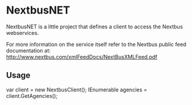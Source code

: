 NextbusNET
==========

NextbusNET is a little project that defines a client to access the Nextbus webservices.

For more information on the service itself refer to the Nextbus public feed documentation at:
http://www.nextbus.com/xmlFeedDocs/NextBusXMLFeed.pdf

Usage
-----

var client = new NextbusClient();
IEnumerable<Agency> agencies = client.GetAgencies();

